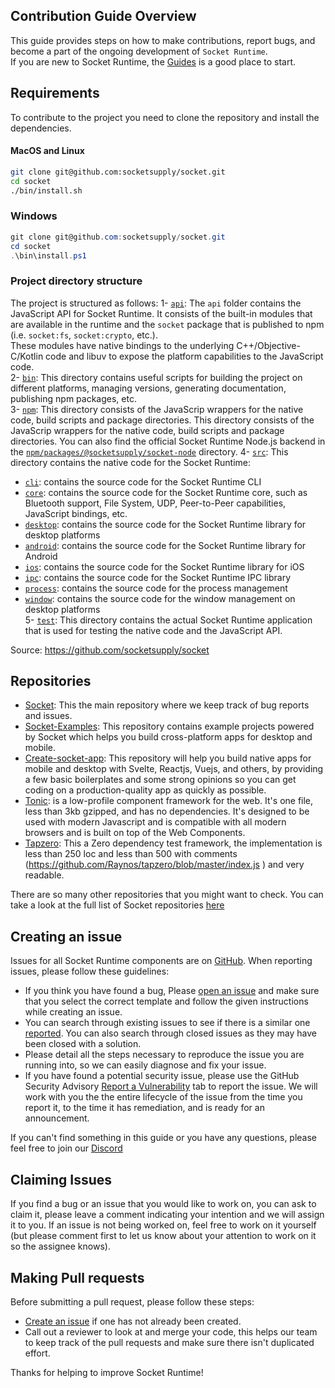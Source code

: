 ## Contribution Guide Overview
This guide provides steps on how to make contributions, report bugs, and become a part of the ongoing development of `Socket Runtime`.  
If you are new to Socket Runtime, the [Guides](https://socketsupply.co/guides/) is a good place to start.    

## Requirements
To contribute to the project you need to clone the repository and install the dependencies. 

#### MacOS and Linux

```bash
git clone git@github.com:socketsupply/socket.git
cd socket 
./bin/install.sh
```
### Windows  

```powershell
git clone git@github.com:socketsupply/socket.git
cd socket 
.\bin\install.ps1
```

### Project directory structure

The project is structured as follows:
1- [`api`](api/): The `api` folder contains the JavaScript API for Socket Runtime. 
   It consists of the built-in modules that are available in the runtime and the `socket` package that is published to npm (i.e. `socket:fs`, `socket:crypto`, etc.).  
   These modules have native bindings to the underlying C++/Objective-C/Kotlin code and libuv to expose the platform
   capabilities to the JavaScript code.  
2- [`bin`](bin/): This directory contains useful scripts for building the project on different platforms, managing versions,
   generating documentation, publishing npm packages, etc.  
3- [`npm`](npm/): This directory consists of the JavaScrip wrappers for the native code, build scripts and package directories.
   This directory consists of the JavaScrip wrappers for the native code, build scripts and package directories.
   You can also find the official Socket Runtime Node.js backend in the
   [`npm/packages/@socketsupply/socket-node`](npm/packages/%40socketsupply/socket-node/) directory.
4- [`src`](src/): This directory contains the native code for the Socket Runtime:
  - [`cli`](src/cli/): contains the source code for the Socket Runtime CLI
  - [`core`](src/core/): contains the source code for the Socket Runtime core, such as Bluetooth support,
    File System, UDP, Peer-to-Peer capabilities, JavaScript bindings, etc.
  - [`desktop`](src/desktop/): contains the source code for the Socket Runtime library for desktop platforms
  - [`android`](src/android/): contains the source code for the Socket Runtime library for Android
  - [`ios`](src/ios/): contains the source code for the Socket Runtime library for iOS
  - [`ipc`](src/ipc/): contains the source code for the Socket Runtime IPC library
  - [`process`](src/process/): contains the source code for the process management
  - [`window`](src/window/): contains the source code for the window management on desktop platforms  
5- [`test`](test/): This directory contains the actual Socket Runtime application that is used for testing the native code and the JavaScript API. 

Source: https://github.com/socketsupply/socket

## Repositories
- [Socket](https://github.com/socketsupply/socket): This the main repository where we keep track of bug reports and issues.  
- [Socket-Examples](https://github.com/socketsupply/socket-examples): This repository contains example projects powered by Socket which helps you build cross-platform apps for desktop and mobile.  
- [Create-socket-app](https://github.com/socketsupply/create-socket-app): This repository will help you build native apps for mobile and desktop with Svelte, Reactjs, Vuejs, and others, by providing a few basic boilerplates and some strong opinions so you can get coding on a production-quality app as quickly as possible.  
- [Tonic](https://github.com/socketsupply/tonic): is a low-profile component framework for the web. It's one file, less than 3kb gzipped, and has no dependencies. It's designed to be used with modern Javascript and is compatible with all modern browsers and is built on top of the Web Components.  
- [Tapzero](https://github.com/socketsupply/tapzero): This a Zero dependency test framework, the implementation is less than 250 loc and less than 500 with comments  
 (https://github.com/Raynos/tapzero/blob/master/index.js ) and very readable.   

There are so many other repositories that you might want to check. You can take a look at the full list of Socket repositories  [here](https://github.com/orgs/socketsupply/repositories)

## Creating an issue
Issues for all Socket Runtime components are on [GitHub](https://github.com/socketsupply/socket). When reporting issues, please follow these guidelines:
- If you think you have found a bug, Please [open an issue](https://github.com/socketsupply/socket/issues/new) and make sure that you select the correct template and follow the given instructions while creating an issue.
- You can search through existing issues to see if there is a similar one [reported](https://github.com/socketsupply/socket/issues). You can also search through closed issues as they may have been closed with a solution.
- Please detail all the steps necessary to reproduce the issue you are running into, so we can easily diagnose and fix your issue. 
- If you have found a potential security issue, please use the GitHub Security Advisory [Report a Vulnerability](https://github.com/socketsupply/socket/security/advisories/new) tab to report the issue. We will work with you the the entire lifecycle of the issue from the time you report it, to the time it has remediation, and is ready for an announcement.
 
If you can't find something in this guide or you have any questions, please feel free to join our [Discord](https://discord.com/invite/YPV32gKCsH)  

## Claiming Issues
If you find a bug or an issue that you would like to work on, you can ask to claim it, please leave a comment indicating your intention and we will assign it to you. If an issue is not being worked on, feel free to work on it yourself (but please comment first to let us know about your attention to work on it so the assignee knows).

## Making Pull requests
Before submitting a pull request, please follow these steps:  
- [Create an issue](https://github.com/socketsupply/socket/issues/new) if one has not already been created.
- Call out a reviewer to look at and merge your code, this helps our team to keep track of the pull requests and make sure there isn't duplicated effort.

Thanks for helping to improve Socket Runtime!